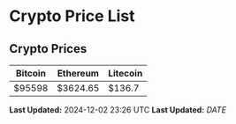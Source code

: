 # Crypto Price List

## Crypto Prices
| Bitcoin | Ethereum | Litecoin |
| ------- | -------- | -------- |
| $95598 | $3624.65 | $136.7 |
**Last Updated:** 2024-12-02 23:26 UTC
**Last Updated:** $DATE$
